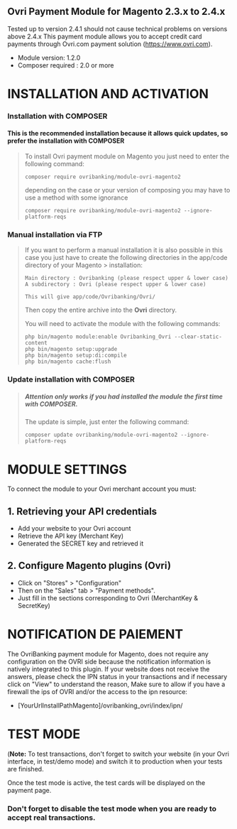 ## Ovri Payment Module for Magento 2.3.x to 2.4.x 

Tested up to version 2.4.1 should not cause technical problems on versions above 2.4.x
This payment module allows you to accept credit card payments through Ovri.com payment solution (https://www.ovri.com).


* Module version: 1.2.0
* Composer required : 2.0 or more

INSTALLATION AND ACTIVATION
===========================

### Installation with COMPOSER
#### This is the recommended installation because it allows quick updates, so prefer the installation with COMPOSER
> To install Ovri payment module on Magento you just need to enter the following command: 
> 
> ```console
> composer require ovribanking/module-ovri-magento2
> ```
> 
> depending on the case or your version of composing you may have to use a method with some ignorance
> 
> ```console
> composer require ovribanking/module-ovri-magento2 --ignore-platform-reqs
> ```
### Manual installation via FTP
> If you want to perform a manual installation it is also possible in this case you just have to create the following directories in the app/code directory of your Magento > installation: 
> ```
> Main directory : Ovribanking (please respect upper & lower case)
> A subdirectory : Ovri (please respect upper & lower case)
> 
> This will give app/code/Ovribanking/Ovri/
> ```
> Then copy the entire archive into the **Ovri** directory.
> 
> You will need to activate the module with the following commands: 
> ```console
> php bin/magento module:enable Ovribanking_Ovri --clear-static-content
> php bin/magento setup:upgrade
> php bin/magento setup:di:compile
> php bin/magento cache:flush
> ```

### Update installation with COMPOSER
> ##### Attention only works if you had installed the module the first time with COMPOSER.
> The update is simple, just enter the following command: 
> ```console
> composer update ovribanking/module-ovri-magento2 --ignore-platform-reqs
> ```

MODULE SETTINGS
===============
To connect the module to your Ovri merchant account you must:

## 1. Retrieving your API credentials
  * Add your website to your Ovri account
  * Retrieve the API key (Merchant Key)
  * Generated the SECRET key and retrieved it
## 2. Configure Magento plugins (Ovri)
  * Click on "Stores" > "Configuration"
  * Then on the "Sales" tab > "Payment methods".
  * Just fill in the sections corresponding to Ovri (MerchantKey & SecretKey)

NOTIFICATION DE PAIEMENT
========================
The OvriBanking payment module for Magento, does not require any configuration on the OVRI side because the notification information is natively integrated to this plugin.
If your website does not receive the answers, please check the IPN status in your transactions and if necessary click on "View" to understand the reason,
Make sure to allow if you have a firewall the ips of OVRI and/or the access to the ipn resource:

* [YourUrlInstallPathMagento]/ovribanking_ovri/index/ipn/


TEST MODE
==========

(**Note:** To test transactions, don't forget to switch your website (in your Ovri interface, in test/demo mode) and switch it to production when your tests are finished.

Once the test mode is active, the test cards will be displayed on the payment page.

### Don't forget to disable the test mode when you are ready to accept real transactions. 